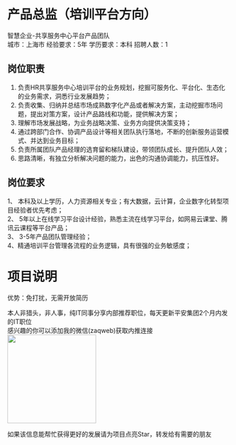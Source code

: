 # 产品总监（培训平台方向）
智慧企业-共享服务中心平台产品团队  
城市：上海市 经验要求：5年 学历要求：本科  招聘人数：1

## 岗位职责
1.	负责HR共享服务中心培训平台的业务规划，挖掘可服务化、平台化、生态化的业务需求，洞悉行业发展趋势；   
2.	负责收集、归纳并总结市场成熟数字化产品或者解决方案，主动挖掘市场问题，提出对策方案，设计产品路线和功能，提供解决方案；   
3.	理解市场发展战略，为业务战略决策、业务方向提供决策支持；   
4.	通过跨部门合作、协调产品设计等相关团队执行落地，不断的创新服务运营模式、并达到业务目标；     
5.	负责所属团队产品经理的选育留和梯队建设，带领团队成长、提升团队人效；   
6.	思路清晰，有独立分析解决问题的能力，出色的沟通协调能力，抗压性好。

## 岗位要求
1、 本科及以上学历，人力资源相关专业；有大数据，云计算，企业数字化转型项目经验者优先考虑；    
2、 5年以上在线学习平台设计经验，熟悉主流在线学习平台，如网易云课堂、腾讯云课程等平台产品；    
3、 3-5年产品团队管理经验；   
4、精通培训平台管理各流程的业务逻辑，具有很强的业务敏感度；

# 项目说明

优势：免打扰，无需开放简历

本人非猎头，非人事，纯IT同事分享内部推荐职位，每天更新平安集团2个月内发的IT职位  
感兴趣的你可以添加我的微信(zaqweb)获取内推连接  
<img src="https://github.com/zaqweb/PA-IT-JOBS/blob/master/WechatICode.jpeg"  height="200" width="200">

如果该信息能帮忙获得更好的发展请为项目点亮Star，转发给有需要的朋友




